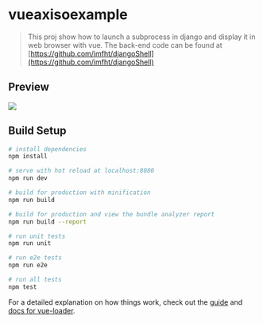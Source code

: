 # vueaxisoexample

> This proj show how to launch a subprocess in django and display it in web browser with vue. The back-end code can be found at [https://github.com/imfht/djangoShell](https://github.com/imfht/djangoShell)

## Preview 
![](https://ws1.sinaimg.cn/large/0062TDWsgy1fyho7zzbvlj328m17o18r.jpg)

## Build Setup

``` bash
# install dependencies
npm install

# serve with hot reload at localhost:8080
npm run dev

# build for production with minification
npm run build

# build for production and view the bundle analyzer report
npm run build --report

# run unit tests
npm run unit

# run e2e tests
npm run e2e

# run all tests
npm test
```

For a detailed explanation on how things work, check out the [guide](http://vuejs-templates.github.io/webpack/) and [docs for vue-loader](http://vuejs.github.io/vue-loader).

